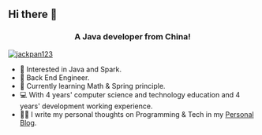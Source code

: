 ## Hi there 👋

<h3 align="center">A Java developer from China!</h3><p align="left"> <a href="https://github.com/ryo-ma/github-profile-trophy"><img src="https://github-profile-trophy.vercel.app/?username=jackpan123" alt="jackpan123" /></a> </p>

<!--
**jackpan123/jackpan123** is a ✨ _special_ ✨ repository because its `README.md` (this file) appears on your GitHub profile.
Here are some ideas to get you started:
- 🔭 I’m currently working on ...
- 🌱 I’m currently learning ...
- 👯 I’m looking to collaborate on ...
- 🤔 I’m looking for help with ...
- 💬 Ask me about ...
- 📫 How to reach me: ...
- 😄 Pronouns: ...
- ⚡ Fun fact: ...
-->
* 🧐   Interested in Java and Spark. 
* 💼   Back End Engineer.
* 🌱   Currently learning Math & Spring principle.
* 💻   With 4 years' computer science and technology education and 4 years' development working experience.
* ✍🏻   I write my personal thoughts on Programming & Tech in my [Personal Blog](https://juejin.cn/user/2823201593259405).
